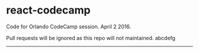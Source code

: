# react-codecamp
Code for Orlando CodeCamp session. April 2 2016.

Pull requests will be ignored as this repo will not maintained.
abcdefg
______
